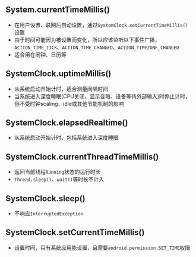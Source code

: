 ## System.currentTimeMillis()
* 在用户设置、联网后自动设置，通过`SystemClock.setCurrentTimeMillis()`设置
* 由于时间可能因为被设置而变化，所以应该监听以下事件广播，`ACTION_TIME_TICK`、`ACTION_TIME_CHANGED`、`ACTION_TIMEZONE_CHANGED`
* 适合用在闹钟、日历等

## SystemClock.uptimeMillis()
* 从系统启动开始计时，适合测量间隔时间
* 当系统进入深度睡眠(CPU关闭、显示变暗、设备等待外部输入)时停止计时，但不受时钟scaling、idle或其他节能机制的影响

## SystemClock.elapsedRealtime()
* 从系统启动开始计时，包括系统进入深度睡眠

## SystemClock.currentThreadTimeMillis()
* 返回当前线程`Running`状态的运行时长
* `Thread.sleep()`、`wait()`等时长不计入

## SystemClock.sleep()
* 不响应`InterruptedException`

## SystemClock.setCurrentTimeMillis()
* 设置时间，只有系统应用能设置，且需要`android.permission.SET_TIME`权限